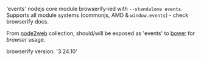 'events' nodejs core module browserify-ied with `--standalone events`.
Supports all module systems (commonjs, AMD & `window.events`) - check browserify docs.

From [node2web](http://github.com/anodynos/node2web) collection,
should/will be exposed as 'events' to [bower](http://bower.io) for *browser* usage.

browserify version: '3.24.10'